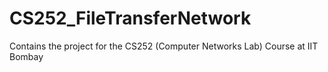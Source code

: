 # CS252_FileTransferNetwork
Contains the project for the CS252 (Computer Networks Lab)  Course at IIT Bombay
